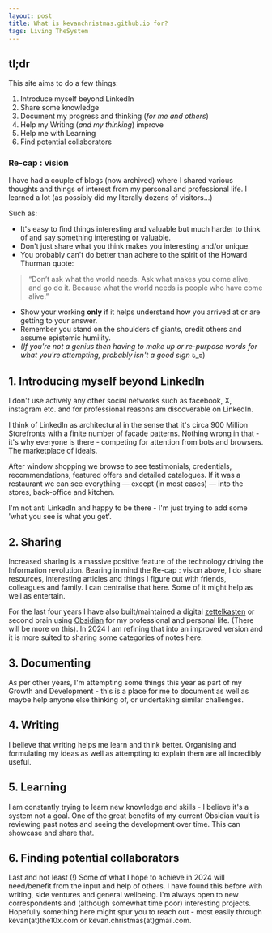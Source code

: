 ```yaml
---
layout: post
title: What is kevanchristmas.github.io for?
tags: Living TheSystem
---
```


## tl;dr

This site aims to do a few things:

1. Introduce myself beyond LinkedIn  
2. Share some knowledge 
3. Document my progress and thinking (*for me and others*)
4. Help my Writing (*and my thinking*) improve  
5. Help me with Learning  
6. Find potential collaborators 


### Re-cap : vision

I have had a couple of blogs (now archived) where I shared various thoughts and things of interest from my personal and professional life. I learned a lot (as possibly did my literally dozens of visitors...)

Such as:

- It's easy to find things interesting and valuable but much harder to think of and say something interesting or valuable.
- Don't just share what you think makes you interesting and/or unique.
- You probably can't do better than adhere to the spirit of the Howard Thurman quote:

> “Don’t ask what the world needs. Ask what makes you come alive, and go do it. Because what the world needs is people who have come alive.” 

- Show your working **only** if it helps understand how you arrived at or are getting to your answer.
- Remember you stand on the shoulders of giants, credit others and assume epistemic humility.
- _(If you're not a genius then having to make up or re-purpose words for what you're attempting, probably isn't a good sign_ ಠಿ_ಠ)

## 1. Introducing myself beyond LinkedIn

I don't use actively any other social networks such as facebook, X, instagram etc. and for professional reasons am discoverable on LinkedIn.

I think of LinkedIn as architectural in the sense that it's circa 900 Million Storefronts with a finite number of facade patterns. Nothing wrong in that - it's why everyone is there - competing for attention from bots and browsers. The marketplace of ideals. 

After window shopping we browse to see testimonials, credentials, recommendations, featured offers and detailed catalogues. If it was a restaurant we can see everything — except (in most cases) — into the stores, back-office and kitchen. 

I'm not anti LinkedIn and happy to be there - I'm just trying to add some 'what you see is what you get'.

## 2. Sharing

Increased sharing is a massive positive feature of the technology driving the Information revolution. Bearing in mind the Re-cap : vision above, I do share resources, interesting articles and things I figure out with friends, colleagues and family. I can centralise that here. Some of it might help as well as entertain.

For the last four years I have also built/maintained a digital [zettelkasten](https://zettelkasten.de/introduction/) or second brain using [Obsidian](https://obsidian.md/) for my professional and personal life. (There will be more on this). In 2024 I am refining that into an improved version and it is more suited to sharing some categories of notes here.

## 3. Documenting

As per other years, I'm attempting some things this year as part of my Growth and Development - this is a place for me to document as well as maybe help anyone else thinking of, or undertaking similar challenges.

## 4. Writing

I believe that writing helps me learn and think better. Organising and formulating my ideas as well as attempting to explain them are all incredibly useful.

## 5. Learning

I am constantly trying to learn new knowledge and skills - I believe it's a system not a goal. One of the great benefits of my current Obsidian vault is reviewing past notes and seeing the development over time. This can showcase and share that.

## 6. Finding potential collaborators

Last and not least (!) Some of what I hope to achieve in 2024 will need/benefit from the input and help of others. I have found this before with writing, side ventures and general wellbeing. I'm always open to new correspondents and (although somewhat time poor) interesting projects. Hopefully something here might spur you to reach out - most easily through kevan(at)the10x.com or kevan.christmas(at)gmail.com.
